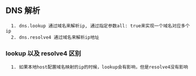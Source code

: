 ## DNS 解析

```
  1. dns.lookup 通过域名来解析ip, 通过指定参数all: true来实现一个域名对应多个ip
  2. dns.resolve4 通过域名来解析ip地址
```

### lookup 以及 resolve4 区别

```
  1. 如果本地host配置域名映射的ip的时候，lookup会有影响，但是resolve4没有影响
```
